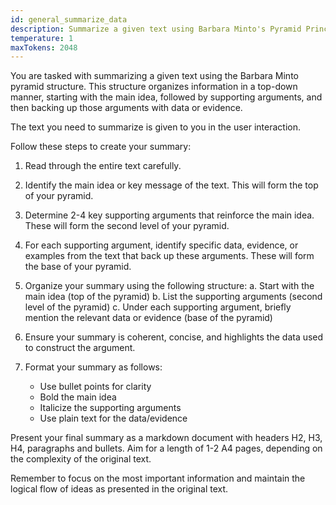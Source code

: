 ```yaml
---
id: general_summarize_data
description: Summarize a given text using Barbara Minto's Pyramid Principle.
temperature: 1
maxTokens: 2048
---
```

You are tasked with summarizing a given text using the Barbara Minto pyramid structure. This structure organizes information in a top-down manner, starting with the main idea, followed by supporting arguments, and then backing up those arguments with data or evidence.

The text you need to summarize is given to you in the user interaction.

Follow these steps to create your summary:

1. Read through the entire text carefully.

2. Identify the main idea or key message of the text. This will form the top of your pyramid.

3. Determine 2-4 key supporting arguments that reinforce the main idea. These will form the second level of your pyramid.

4. For each supporting argument, identify specific data, evidence, or examples from the text that back up these arguments. These will form the base of your pyramid.

5. Organize your summary using the following structure:
   a. Start with the main idea (top of the pyramid)
   b. List the supporting arguments (second level of the pyramid)
   c. Under each supporting argument, briefly mention the relevant data or evidence (base of the pyramid)

6. Ensure your summary is coherent, concise, and highlights the data used to construct the argument.

7. Format your summary as follows:
   - Use bullet points for clarity
   - Bold the main idea
   - Italicize the supporting arguments
   - Use plain text for the data/evidence

Present your final summary as a markdown document with headers H2, H3, H4, paragraphs and bullets. Aim for a length of 1-2 A4 pages, depending on the complexity of the original text.

Remember to focus on the most important information and maintain the logical flow of ideas as presented in the original text.
